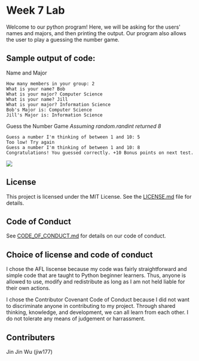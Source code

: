 # Week 7 Lab

Welcome to our python program! Here, we will be asking for the users' names and majors, and then printing the output. Our program also allows the user to play a guessing the number game.

## Sample output of code:
Name and Major
```
How many members in your group: 2
What is your name? Bob
What is your major? Computer Science
What is your name? Jill
What is your major? Information Science
Bob's Major is: Computer Science
Jill's Major is: Information Science
```
Guess the Number Game
*Assuming random.randint returned 8*
```
Guess a number I'm thinking of between 1 and 10: 5
Too low! Try again
Guess a number I'm thinking of between 1 and 10: 8
Congratulations! You guessed correctly. +10 Bonus points on next test.
```
![](https://media.tenor.com/images/51dba2e9eabb2af35249113b3dd604a0/tenor.gif)

## License
This project is licensed under the MIT License. See the [LICENSE.md](LICENSE.md) file for details.

## Code of Conduct
See [CODE_OF_CONDUCT.md](CODE_OF_CONDUCT.md) for details on our code of conduct.

## Choice of license and code of conduct
I chose the AFL liscense because my code was fairly straightforward and simple code that are taught to Python beginner learners. Thus, anyone is allowed to use, modify and redistribute as long as I am not held liable for their own actions.

I chose the Contributor Covenant Code of Conduct because I did not want to discriminate anyone in contributing to my project. Through shared thinking, knowledge, and development, we can all learn from each other. I do not tolerate any means of judgement or harrassment.

## Contributers
Jin Jin Wu (jiw177)
